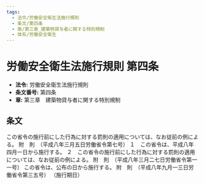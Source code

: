 ```yaml
---
tags:
  - 法令/労働安全衛生法施行規則
  - 条文/第四条
  - 章/第三章_建築物貸与者に関する特別規制
  - 体系/労働安全衛生
---
```

# 労働安全衛生法施行規則 第四条

- **法令:** 労働安全衛生法施行規則
- **条文番号:** 第四条
- **章:** 第三章　建築物貸与者に関する特別規制

## 条文
この省令の施行前にした行為に対する罰則の適用については、なお従前の例による。
附　則　（平成八年三月五日労働省令第七号）
１　この省令は、平成八年四月一日から施行する。
２　この省令の施行前にした行為に対する罰則の適用については、なお従前の例による。
附　則　（平成八年三月二七日労働省令第一一号）
この省令は、公布の日から施行する。
附　則　（平成八年九月一三日労働省令第三五号）
（施行期日）

